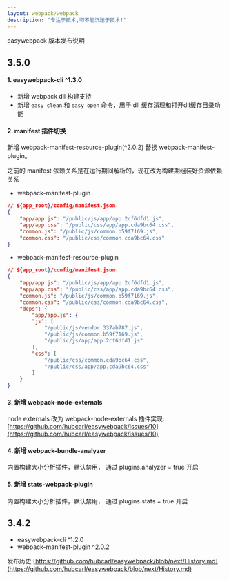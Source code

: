 ```yaml
---
layout: webpack/webpack
description: "专注于技术,切不能沉迷于技术!"
---
```


easywebpack 版本发布说明

## 3.5.0

#### 1. easywebpack-cli ^1.3.0

- 新增 webpack dll 构建支持
- 新增 `easy clean`  和 `easy open` 命令，用于 dll 缓存清理和打开dll缓存目录功能

#### 2. manifest 插件切换

新增 webpack-manifest-resource-plugin(^2.0.2) 替换 webpack-manifest-plugin。 

之前的 manifest 依赖关系是在运行期间解析的，现在改为构建期组装好资源依赖关系

- webpack-manifest-plugin

```json
// ${app_root}/config/manifest.json
{
    "app/app.js": "/public/js/app/app.2cf6dfd1.js",
    "app/app.css": "/public/css/app/app.cda9bc64.css",
    "common.js": "/public/js/common.b59f7169.js",
    "common.css": "/public/css/common.cda9bc64.css"
}
```

- webpack-manifest-resource-plugin

```json
// ${app_root}/config/manifest.json
{
    "app/app.js": "/public/js/app/app.2cf6dfd1.js",
    "app/app.css": "/public/css/app/app.cda9bc64.css",
    "common.js": "/public/js/common.b59f7169.js",
    "common.css": "/public/css/common.cda9bc64.css",
    "deps": {
        "app/app.js": {
        "js": [
            "/public/js/vendor.337ab787.js",
            "/public/js/common.b59f7169.js",
            "/public/js/app/app.2cf6dfd1.js"
        ],
        "css": [
            "/public/css/common.cda9bc64.css",
            "/public/css/app/app.cda9bc64.css"
        ]
    }
}
```

#### 3. 新增 webpack-node-externals

node externals 改为 webpack-node-externals 插件实现: [https://github.com/hubcarl/easywebpack/issues/10](https://github.com/hubcarl/easywebpack/issues/10)

#### 4. 新增 webpack-bundle-analyzer

内置构建大小分析插件，默认禁用， 通过 plugins.analyzer = true 开启

#### 5. 新增 stats-webpack-plugin

内置构建大小分析插件，默认禁用， 通过 plugins.stats = true 开启



## 3.4.2

- easywebpack-cli ^1.2.0
- webpack-manifest-plugin ^2.0.2


发布历史:[https://github.com/hubcarl/easywebpack/blob/next/History.md](https://github.com/hubcarl/easywebpack/blob/next/History.md)

